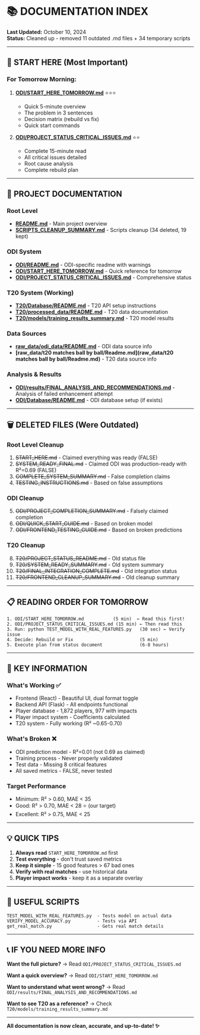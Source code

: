 # 📚 DOCUMENTATION INDEX

**Last Updated:** October 10, 2024  
**Status:** Cleaned up - removed 11 outdated .md files + 34 temporary scripts

---

## 🚨 **START HERE (Most Important)**

### **For Tomorrow Morning:**
1. **[ODI/START_HERE_TOMORROW.md](ODI/START_HERE_TOMORROW.md)** ⭐⭐⭐
   - Quick 5-minute overview
   - The problem in 3 sentences
   - Decision matrix (rebuild vs fix)
   - Quick start commands
   
2. **[ODI/PROJECT_STATUS_CRITICAL_ISSUES.md](ODI/PROJECT_STATUS_CRITICAL_ISSUES.md)** ⭐⭐
   - Complete 15-minute read
   - All critical issues detailed
   - Root cause analysis
   - Complete rebuild plan

---

## 📖 **PROJECT DOCUMENTATION**

### **Root Level**
- **[README.md](README.md)** - Main project overview
- **[SCRIPTS_CLEANUP_SUMMARY.md](SCRIPTS_CLEANUP_SUMMARY.md)** - Scripts cleanup (34 deleted, 19 kept)

### **ODI System**
- **[ODI/README.md](ODI/README.md)** - ODI-specific readme with warnings
- **[ODI/START_HERE_TOMORROW.md](ODI/START_HERE_TOMORROW.md)** - Quick reference for tomorrow
- **[ODI/PROJECT_STATUS_CRITICAL_ISSUES.md](ODI/PROJECT_STATUS_CRITICAL_ISSUES.md)** - Comprehensive status

### **T20 System** (Working)
- **[T20/Database/README.md](T20/Database/README.md)** - T20 API setup instructions
- **[T20/processed_data/README.md](T20/processed_data/README.md)** - T20 data documentation
- **[T20/models/training_results_summary.md](T20/models/training_results_summary.md)** - T20 model results

### **Data Sources**
- **[raw_data/odi_data/README.md](raw_data/odi_data/README.md)** - ODI data source info
- **[raw_data/t20 matches ball by ball/Readme.md](raw_data/t20 matches ball by ball/Readme.md)** - T20 data source info

### **Analysis & Results**
- **[ODI/results/FINAL_ANALYSIS_AND_RECOMMENDATIONS.md](ODI/results/FINAL_ANALYSIS_AND_RECOMMENDATIONS.md)** - Analysis of failed enhancement attempt
- **[ODI/Database/README.md](ODI/Database/README.md)** - ODI database setup (if exists)

---

## 🗑️ **DELETED FILES** (Were Outdated)

### **Root Level Cleanup**
1. ~~START_HERE.md~~ - Claimed everything was ready (FALSE)
2. ~~SYSTEM_READY_FINAL.md~~ - Claimed ODI was production-ready with R²=0.69 (FALSE)
3. ~~COMPLETE_SYSTEM_SUMMARY.md~~ - False completion claims
4. ~~TESTING_INSTRUCTIONS.md~~ - Based on false assumptions

### **ODI Cleanup**
5. ~~ODI/PROJECT_COMPLETION_SUMMARY.md~~ - Falsely claimed completion
6. ~~ODI/QUICK_START_GUIDE.md~~ - Based on broken model
7. ~~ODI/FRONTEND_TESTING_GUIDE.md~~ - Based on broken predictions

### **T20 Cleanup**
8. ~~T20/PROJECT_STATUS_README.md~~ - Old status file
9. ~~T20/SYSTEM_READY_SUMMARY.md~~ - Old system summary
10. ~~T20/FINAL_INTEGRATION_COMPLETE.md~~ - Old integration status
11. ~~T20/FRONTEND_CLEANUP_SUMMARY.md~~ - Old cleanup summary

---

## 📋 **READING ORDER FOR TOMORROW**

```
1. ODI/START_HERE_TOMORROW.md           (5 min)  ← Read this first!
2. ODI/PROJECT_STATUS_CRITICAL_ISSUES.md (15 min) ← Then read this
3. Run: python TEST_MODEL_WITH_REAL_FEATURES.py   (30 sec) ← Verify issue
4. Decide: Rebuild or Fix                         (5 min)
5. Execute plan from status document              (6-8 hours)
```

---

## 🎯 **KEY INFORMATION**

### **What's Working ✅**
- Frontend (React) - Beautiful UI, dual format toggle
- Backend API (Flask) - All endpoints functional
- Player database - 1,872 players, 977 with impacts
- Player impact system - Coefficients calculated
- T20 system - Fully working (R² ~0.65-0.70)

### **What's Broken ❌**
- ODI prediction model - R²=0.01 (not 0.69 as claimed)
- Training process - Never properly validated
- Test data - Missing 8 critical features
- All saved metrics - FALSE, never tested

### **Target Performance**
- Minimum: R² > 0.60, MAE < 35
- Good: R² > 0.70, MAE < 28 ⭐ (our target)
- Excellent: R² > 0.75, MAE < 25

---

## 💡 **QUICK TIPS**

1. **Always read** `START_HERE_TOMORROW.md` first
2. **Test everything** - don't trust saved metrics
3. **Keep it simple** - 15 good features > 67 bad ones
4. **Verify with real matches** - use historical data
5. **Player impact works** - keep it as a separate overlay

---

## 🔗 **USEFUL SCRIPTS**

```
TEST_MODEL_WITH_REAL_FEATURES.py  - Tests model on actual data
VERIFY_MODEL_ACCURACY.py          - Tests via API
get_real_match.py                 - Gets real match details
```

---

## 📞 **IF YOU NEED MORE INFO**

**Want the full picture?**
→ Read `ODI/PROJECT_STATUS_CRITICAL_ISSUES.md`

**Want a quick overview?**
→ Read `ODI/START_HERE_TOMORROW.md`

**Want to understand what went wrong?**
→ Read `ODI/results/FINAL_ANALYSIS_AND_RECOMMENDATIONS.md`

**Want to see T20 as a reference?**
→ Check `T20/models/training_results_summary.md`

---

**All documentation is now clean, accurate, and up-to-date! ✨**

